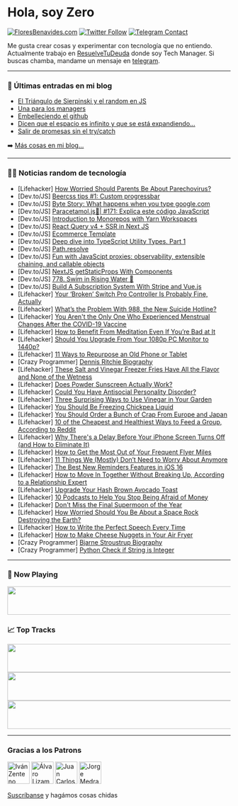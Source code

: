 # Hola, soy Zero

[![FloresBenavides.com](https://img.shields.io/website?down_message=oops&label=MiBlog&style=for-the-badge&up_message=online&url=https%3A%2F%2Ffloresbenavides.com)](https://floresbenavides.com) [![Twitter Follow](https://img.shields.io/twitter/follow/ZeroDragon?color=%231DA1F2&label=Follow&logo=twitter&logoColor=ffffff&style=for-the-badge)](https://twitter.com/zerodragon) [![Telegram Contact](https://img.shields.io/badge/escr%C3%ADbeme-ZeroDragon-%2326A5E4?style=for-the-badge&logo=telegram)](https://t.me/zerodragon)

Me gusta crear cosas y experimentar con tecnología que no entiendo.
Actualmente trabajo en [ResuelveTuDeuda](http://github.com/resuelve) donde soy Tech Manager.
Si buscas chamba, mandame un mensaje en [telegram](https://t.me/zerodragon).

---

### 📕 Últimas entradas en mi blog
<!-- BLOG-POST-LIST:START -->
- [El Triángulo de Sierpinski y el random en JS](https://floresbenavides.com/el-triangulo-de-sierpinski-y-el-random-en-js/)
- [Una para los managers](https://floresbenavides.com/una-para-los-managers/)
- [Embelleciendo el github](https://floresbenavides.com/embelleciendo-el-github/)
- [Dicen que el espacio es infinito y que se está expandiendo…](https://floresbenavides.com/dicen-que-el-espacio-es-infinito-y-que-se-esta-expandiendo/)
- [Salir de promesas sin el try/catch](https://floresbenavides.com/salir-de-promesas-sin-el-try-catch/)
<!-- BLOG-POST-LIST:END -->

➡️ [Más cosas en mi blog...](https://floresbenavides.com)

---

### 👨‍💻 Noticias random de tecnología
<!-- TECH-POSTS:START -->
- [Lifehacker] [How Worried Should Parents Be About Parechovirus?](https://lifehacker.com/how-worried-should-parents-be-about-parechovirus-1849200626)
- [Dev.to/JS] [Beercss tips #1: Custom progressbar](https://dev.to/leonardorafael/beercss-tips-1-custom-progressbar-jfb)
- [Dev.to/JS] [Byte Story: What happens when you type google.com](https://dev.to/iharryd/byte-story-what-happens-when-you-type-googlecom-2co2)
- [Dev.to/JS] [Paracetamol.js💊| #171: Explica este código JavaScript](https://dev.to/duxtech/paracetamoljs-171-explica-este-codigo-javascript-3d6g)
- [Dev.to/JS] [Introduction to Monorepos with Yarn Workspaces](https://dev.to/jmalvarez/introduction-to-monorepos-with-yarn-workspaces-262c)
- [Dev.to/JS] [React Query v4 + SSR in Next JS](https://dev.to/arianhamdi/react-query-v4-ssr-in-next-js-2ojj)
- [Dev.to/JS] [Ecommerce Template](https://dev.to/vinobe21/ecommerce-template-39la)
- [Dev.to/JS] [Deep dive into TypeScript Utility Types. Part 1](https://dev.to/vbrdnk/deep-dive-into-typescript-utility-types-part-1-82)
- [Dev.to/JS] [Path.resolve](https://dev.to/masterifeanyi/pathresolve-1ime)
- [Dev.to/JS] [Fun with JavaScipt proxies: observability, extensible chaining, and callable objects](https://dev.to/sethcalebweeks/fun-with-javascipt-proxies-observability-extensible-chaining-and-callable-objects-fdp)
- [Dev.to/JS] [NextJS getStaticProps With Components](https://dev.to/brewhousedigital/nextjs-getstaticprops-with-components-f25)
- [Dev.to/JS] [778. Swim in Rising Water 🚀](https://dev.to/samuelhinchliffe/778-swim-in-rising-water-3aen)
- [Dev.to/JS] [Build A Subscription System With Stripe and Vue.js](https://dev.to/denisseab/build-a-subscription-system-with-stripe-and-vuejs-5fpk)
- [Lifehacker] [Your ‘Broken’ Switch Pro Controller Is Probably Fine, Actually](https://lifehacker.com/your-broken-switch-pro-controller-is-probably-fine-a-1849196385)
- [Lifehacker] [What’s the Problem With 988, the New Suicide Hotline?](https://lifehacker.com/what-s-the-problem-with-988-the-new-suicide-hotline-1849196885)
- [Lifehacker] [You Aren&#39;t the Only One Who Experienced Menstrual Changes After the COVID-19 Vaccine](https://lifehacker.com/you-arent-the-only-one-who-experienced-menstrual-change-1849196811)
- [Lifehacker] [How to Benefit From Meditation Even If You’re Bad at It](https://lifehacker.com/how-to-benefit-from-meditation-even-if-you-re-bad-at-it-1849196719)
- [Lifehacker] [Should You Upgrade From Your 1080p PC Monitor to 1440p?](https://lifehacker.com/should-you-upgrade-from-your-1080p-pc-monitor-to-1440p-1849196603)
- [Lifehacker] [11 Ways to Repurpose an Old Phone or Tablet](https://lifehacker.com/11-ways-to-repurpose-an-old-phone-or-tablet-1849190602)
- [Crazy Programmer] [Dennis Ritchie Biography](https://www.thecrazyprogrammer.com/2022/07/dennis-ritchie-biography.html)
- [Lifehacker] [These Salt and Vinegar Freezer Fries Have All the Flavor and None of the Wetness](https://lifehacker.com/these-salt-and-vinegar-freezer-fries-have-all-the-flavo-1849195561)
- [Lifehacker] [Does Powder Sunscreen Actually Work?](https://lifehacker.com/does-powder-sunscreen-actually-work-1849195592)
- [Lifehacker] [Could You Have Antisocial Personality Disorder?](https://lifehacker.com/could-you-have-antisocial-personality-disorder-1849195227)
- [Lifehacker] [Three Surprising Ways to Use Vinegar in Your Garden](https://lifehacker.com/three-surprising-ways-to-use-vinegar-in-your-garden-1849195416)
- [Lifehacker] [You Should Be Freezing Chickpea Liquid](https://lifehacker.com/you-should-be-freezing-chickpea-liquid-1849193948)
- [Lifehacker] [You Should Order a Bunch of Crap From Europe and Japan](https://lifehacker.com/you-should-order-a-bunch-of-shit-from-europe-and-japan-1849194362)
- [Lifehacker] [10 of the Cheapest and Healthiest Ways to Feed a Group, According to Reddit](https://lifehacker.com/10-of-the-cheapest-and-healthiest-ways-to-feed-a-group-1849191549)
- [Lifehacker] [Why There&#39;s a Delay Before Your iPhone Screen Turns Off &lpar;and How to Eliminate It&rpar;](https://lifehacker.com/why-theres-a-delay-before-your-iphone-screen-turns-off-1849193703)
- [Lifehacker] [How to Get the Most Out of Your Frequent Flyer Miles](https://lifehacker.com/how-to-get-the-most-out-of-your-frequent-flyer-miles-1849193486)
- [Lifehacker] [11 Things We &lpar;Mostly&rpar; Don’t Need to Worry About Anymore](https://lifehacker.com/11-things-we-mostly-don-t-need-to-worry-about-anymore-1849192865)
- [Lifehacker] [The Best New Reminders Features in iOS 16](https://lifehacker.com/the-best-new-reminders-features-in-ios-16-1849193410)
- [Lifehacker] [How to Move In Together Without Breaking Up, According to a Relationship Expert](https://lifehacker.com/how-to-move-in-together-without-breaking-up-according-1849192173)
- [Lifehacker] [Upgrade Your Hash Brown Avocado Toast](https://lifehacker.com/upgrade-your-hash-brown-avocado-toast-1849192200)
- [Lifehacker] [10 Podcasts to Help You Stop Being Afraid of Money](https://lifehacker.com/10-podcasts-to-help-you-stop-being-afraid-of-money-1849192944)
- [Lifehacker] [Don&#39;t Miss the Final Supermoon of the Year](https://lifehacker.com/dont-miss-the-final-supermoon-of-the-year-1849190965)
- [Lifehacker] [How Worried Should You Be About a Space Rock Destroying the Earth?](https://lifehacker.com/how-worried-should-you-be-about-a-space-rock-destroying-1849190978)
- [Lifehacker] [How to Write the Perfect Speech Every Time](https://lifehacker.com/how-to-write-the-perfect-speech-every-time-1849191341)
- [Lifehacker] [How to Make Cheese Nuggets in Your Air Fryer](https://lifehacker.com/how-to-make-cheese-nuggets-in-your-air-fryer-1849191120)
- [Crazy Programmer] [Bjarne Stroustrup Biography](https://www.thecrazyprogrammer.com/2022/07/bjarne-stroustrup-biography.html)
- [Crazy Programmer] [Python Check if String is Integer](https://www.thecrazyprogrammer.com/2022/07/python-check-if-string-is-integer.html)<!-- TECH-POSTS:END -->

---

### 🎵 Now Playing
<a href="https://spotify-now-playing-dun.vercel.app/now-playing?open"><img src="https://spotify-now-playing-dun.vercel.app/now-playing" width="540" height="64"></a>

### 📈 Top Tracks
<a href="https://spotify-now-playing-dun.vercel.app/top-tracks?i=1&open"><img src="https://spotify-now-playing-dun.vercel.app/top-tracks?i=1" width="540" height="64"></a>
<a href="https://spotify-now-playing-dun.vercel.app/top-tracks?i=2&open"><img src="https://spotify-now-playing-dun.vercel.app/top-tracks?i=2" width="540" height="64"></a>
<a href="https://spotify-now-playing-dun.vercel.app/top-tracks?i=3&open"><img src="https://spotify-now-playing-dun.vercel.app/top-tracks?i=3" width="540" height="64"></a>

---

### Gracias a los Patrons
[<img src="https://avatars.githubusercontent.com/u/243380?v=4" alt="Iván Zenteno" width="50px">](https://github.com/k001) [<img src="https://avatars.githubusercontent.com/u/19955639?v=4" alt="Álvaro Lizama" width="50px">](https://github.com/alvarolizama) [<img src="https://avatars.githubusercontent.com/u/2718753?v=4" alt="Juan Carlos Ruiz" width="50px">](https://github.com/JuanCrg90) [<img src="https://avatars.githubusercontent.com/u/37025?v=4" alt="Jorge Medrano" width="50px">](https://github.com/h1pp1e) 

[Suscríbanse](https://www.patreon.com/zerodragon) y hagámos cosas chidas
